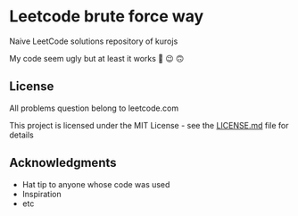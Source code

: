 # Leetcode brute force way

Naive LeetCode solutions repository of kurojs

My code seem ugly but at least it works :rofl: :wink: :upside_down_face:


## License

All problems question belong to leetcode.com

This project is licensed under the MIT License - see the [LICENSE.md](LICENSE.md) file for details

## Acknowledgments

* Hat tip to anyone whose code was used
* Inspiration
* etc
